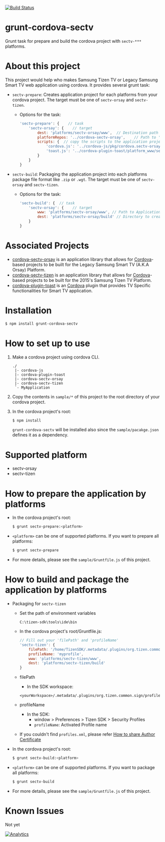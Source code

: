 [![Build Status](https://travis-ci.org/Samsung/grunt-cordova-sectv.svg?branch=master)](https://travis-ci.org/Samsung/grunt-cordova-sectv)

# grunt-cordova-sectv
Grunt task for prepare and build the cordova project with `sectv-***` platforms.

# About this project
This project would help who makes Samsung Tizen TV or Legacy Samsung Smart TV web application using cordova.
It provides several grunt task:
* `sectv-prepare`: Creates application project for each platforms from your cordova project. The target must be one of `sectv-orsay` and `sectv-tizen`.
    * Options for the task:

        ```js
        'sectv-prepare': {    // task
            'sectv-orsay': {    // target
                dest: 'platforms/sectv-orsay/www',  // Destination path to create the application project.
                platformRepos: '../cordova-sectv-orsay',    // Path to 'sectv-***` cordova platform's repository.
                scripts: {  // copy the scripts to the application project. <destination>: <source>.
                    'cordova.js': '../cordova-js/pkg/cordova.sectv-orsay.js',
                    'toast.js': '../cordova-plugin-toast/platform_www/sectv-orsay/toast.js'
                }
            }
        }
        ```
* `sectv-build`: Packaging the application project into each platforms package file format like `.zip` or `.wgt`. The target must be one of `sectv-orsay` and `sectv-tizen`.
    * Options for the task:

        ```js
        'sectv-build': {  // task
            'sectv-orsay': {    // target
                www: 'platforms/sectv-orsay/www', // Path to Application project
                dest: 'platforms/sectv-orsay/build' // Directory to create the package
            }
        }
        ```

# Associated Projects
* [cordova-sectv-orsay](http://github.com/Samsung/cordova-sectv-orsay) is an application library that allows for [Cordova](http://cordova.apache.org)-based projects to be built for the Legacy Samsung Smart TV (A.K.A Orsay) Platform.
* [cordova-sectv-tizen](http://github.com/Samsung/cordova-sectv-tizen) is an application library that allows for [Cordova](http://cordova.apache.org)-based projects to be built for the 2015's Samsung Tizen TV Platform.
* [cordova-plugin-toast](http://github.com/Samsung/cordova-plugin-toast) is an [Cordova](http://cordova.apache.org) plugin that provides TV Specific functionalities for Smart TV application.

# Installation
```sh
$ npm install grunt-cordova-sectv
```

# How to set up to use
1. Make a cordova project using cordova CLI.

    ```
    ./
     |- cordova-js
     |- cordova-plugin-toast
     |- cordova-sectv-orsay
     |- cordova-sectv-tizen
     `- MyApplication
    ```

2. Copy the contents in `sample/*` of this project to the root directory of your cordova project.
3. In the cordova project's root:

    ```js
    $ npm install
    ```
    `grunt-cordova-sectv` will be installed also since the `sample/pacakge.json` defines it as a dependency.

# Supported platform
* sectv-orsay
* sectv-tizen

# How to prepare the application by platforms
* In the cordova project's root:

    ```sh
    $ grunt sectv-prepare:<platform>
    ```

* `<platform>` can be one of supported platforms. If you want to prepare all platforms:

    ```sh
    $ grunt sectv-prepare
    ```

* For more details, please see the `sample/Gruntfile.js` of this project.

# How to build and package the application by platforms
* Packaging for `sectv-tizen`
    - Set the path of environment variables

        ```./
        C:\tizen-sdk\tools\ide\bin
        ```
    - In the cordova project's root/Gruntfile.js:

        ```js
        // Fill out your 'filePath' and 'profileName'
        'sectv-tizen': {
            filePath: '/home/TizenSDK/.metadata/.plugins/org.tizen.common.sign/profiles.xml',
            profileName: 'myprofile',
            www: 'platforms/sectv-tizen/www',
            dest: 'platforms/sectv-tizen/build'
        }
        ```
    - filePath
        - In the SDK workspace:

        ```./
        <yourWorkspace>/.metadata/.plugins/org.tizen.common.sign/profiles.xml
        ```
    - profileName
        - In the SDK:  
            - window > Preferences > Tizen SDK > Security Profiles
            - `profileName`: Activated Profile name
    - If you couldn't find `profiles.xml`, please refer [How to share Author Certificate](http://www.samsungdforum.com/TizenGuide/?FolderName=tizen3531&FileName=index.html)
 
* In the cordova project's root:

    ```sh
    $ grunt sectv-build:<platform>
    ```

* `<platform>` can be one of supported platforms. If you want to package all platforms:

    ```sh
    $ grunt sectv-build
    ```
    
* For more details, please see the `sample/Gruntfile.js` of this project.

# Known Issues
Not yet

[![Analytics](https://ga-beacon.appspot.com/UA-70262254-1/grunt-cordova-sectv/README)](https://github.com/igrigorik/ga-beacon)
